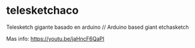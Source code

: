 # telesketchaco

Telesketch gigante basado en arduino // Arduino based giant etchasketch

Mas info: https://youtu.be/jaHncF6QaPI
